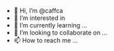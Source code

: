 - 👋 Hi, I’m @caffca
- 👀 I’m interested in 
- 🌱 I’m currently learning ...
- 💞️ I’m looking to collaborate on ...
- 📫 How to reach me ...

<!---
caffca/caffca is a ✨ special ✨ repository because its `README.md` (this file) appears on your GitHub profile.
You can click the Preview link to take a look at your changes.
--->
